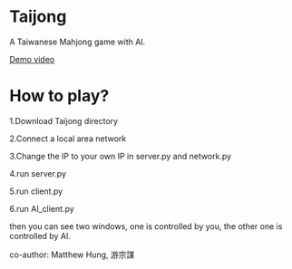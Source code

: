 # Taijong
A Taiwanese Mahjong game with AI.

[Demo video](https://youtu.be/__zzyyOGfK0)

# How to play?
1.Download Taijong directory

2.Connect a local area network

3.Change the IP to your own IP in server.py and network.py

4.run server.py

5.run client.py

6.run AI_client.py

then you can see two windows, one is controlled by you, the other one is controlled by AI.

co-author: Matthew Hung, 游宗謀
